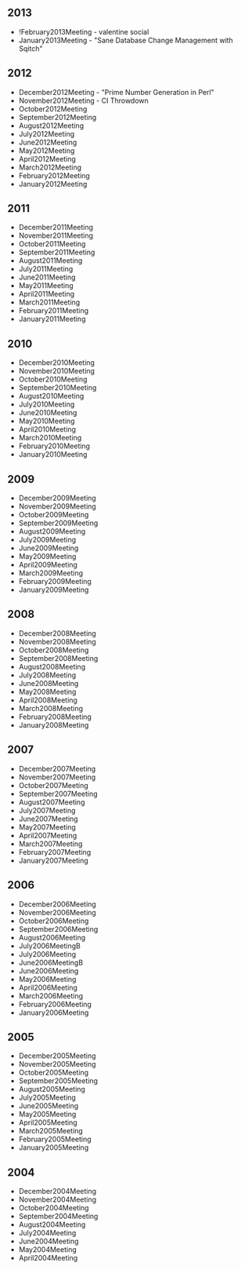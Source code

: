 ## 2013

* !February2013Meeting - valentine social
* January2013Meeting - "Sane Database Change Management with Sqitch"

## 2012

* December2012Meeting - "Prime Number Generation in Perl"
* November2012Meeting - CI Throwdown
* October2012Meeting
* September2012Meeting
* August2012Meeting
* July2012Meeting
* June2012Meeting
* May2012Meeting
* April2012Meeting
* March2012Meeting
* February2012Meeting
* January2012Meeting

## 2011

* December2011Meeting
* November2011Meeting
* October2011Meeting
* September2011Meeting
* August2011Meeting
* July2011Meeting
* June2011Meeting
* May2011Meeting
* April2011Meeting
* March2011Meeting
* February2011Meeting
* January2011Meeting

## 2010

* December2010Meeting
* November2010Meeting
* October2010Meeting
* September2010Meeting
* August2010Meeting
* July2010Meeting
* June2010Meeting
* May2010Meeting
* April2010Meeting
* March2010Meeting
* February2010Meeting
* January2010Meeting

## 2009

* December2009Meeting
* November2009Meeting
* October2009Meeting
* September2009Meeting
* August2009Meeting
* July2009Meeting
* June2009Meeting
* May2009Meeting
* April2009Meeting
* March2009Meeting
* February2009Meeting
* January2009Meeting

## 2008

* December2008Meeting
* November2008Meeting
* October2008Meeting
* September2008Meeting
* August2008Meeting
* July2008Meeting
* June2008Meeting
* May2008Meeting
* April2008Meeting
* March2008Meeting
* February2008Meeting
* January2008Meeting

## 2007

* December2007Meeting
* November2007Meeting
* October2007Meeting
* September2007Meeting
* August2007Meeting
* July2007Meeting
* June2007Meeting
* May2007Meeting
* April2007Meeting
* March2007Meeting
* February2007Meeting
* January2007Meeting

## 2006

* December2006Meeting
* November2006Meeting
* October2006Meeting
* September2006Meeting
* August2006Meeting
* July2006MeetingB
* July2006Meeting
* June2006MeetingB 
* June2006Meeting
* May2006Meeting
* April2006Meeting
* March2006Meeting
* February2006Meeting
* January2006Meeting

## 2005

* December2005Meeting
* November2005Meeting
* October2005Meeting
* September2005Meeting
* August2005Meeting
* July2005Meeting
* June2005Meeting
* May2005Meeting
* April2005Meeting
* March2005Meeting
* February2005Meeting
* January2005Meeting

## 2004

* December2004Meeting
* November2004Meeting
* October2004Meeting
* September2004Meeting
* August2004Meeting
* July2004Meeting
* June2004Meeting
* May2004Meeting
* April2004Meeting
